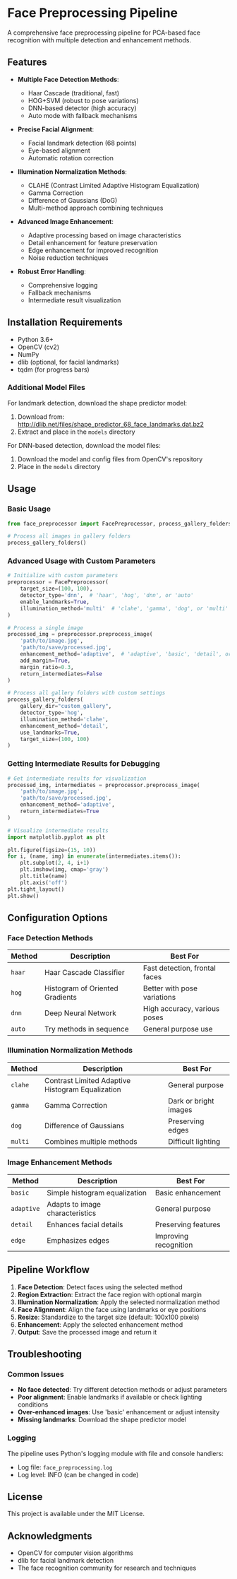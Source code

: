 # Face Preprocessing Pipeline

A comprehensive face preprocessing pipeline for PCA-based face recognition with multiple detection and enhancement methods.

## Features

- **Multiple Face Detection Methods**:
  - Haar Cascade (traditional, fast)
  - HOG+SVM (robust to pose variations)
  - DNN-based detector (high accuracy)
  - Auto mode with fallback mechanisms

- **Precise Facial Alignment**:
  - Facial landmark detection (68 points)
  - Eye-based alignment
  - Automatic rotation correction

- **Illumination Normalization Methods**:
  - CLAHE (Contrast Limited Adaptive Histogram Equalization)
  - Gamma Correction
  - Difference of Gaussians (DoG)
  - Multi-method approach combining techniques

- **Advanced Image Enhancement**:
  - Adaptive processing based on image characteristics
  - Detail enhancement for feature preservation
  - Edge enhancement for improved recognition
  - Noise reduction techniques

- **Robust Error Handling**:
  - Comprehensive logging
  - Fallback mechanisms
  - Intermediate result visualization

## Installation Requirements

- Python 3.6+
- OpenCV (cv2)
- NumPy
- dlib (optional, for facial landmarks)
- tqdm (for progress bars)

### Additional Model Files

For landmark detection, download the shape predictor model:
1. Download from: http://dlib.net/files/shape_predictor_68_face_landmarks.dat.bz2
2. Extract and place in the `models` directory

For DNN-based detection, download the model files:
1. Download the model and config files from OpenCV's repository
2. Place in the `models` directory

## Usage

### Basic Usage

```python
from face_preprocessor import FacePreprocessor, process_gallery_folders

# Process all images in gallery folders
process_gallery_folders()
```

### Advanced Usage with Custom Parameters

```python
# Initialize with custom parameters
preprocessor = FacePreprocessor(
    target_size=(100, 100),
    detector_type='dnn',  # 'haar', 'hog', 'dnn', or 'auto'
    enable_landmarks=True,
    illumination_method='multi'  # 'clahe', 'gamma', 'dog', or 'multi'
)

# Process a single image
processed_img = preprocessor.preprocess_image(
    'path/to/image.jpg',
    'path/to/save/processed.jpg',
    enhancement_method='adaptive',  # 'adaptive', 'basic', 'detail', or 'edge'
    add_margin=True,
    margin_ratio=0.3,
    return_intermediates=False
)

# Process all gallery folders with custom settings
process_gallery_folders(
    gallery_dir="custom_gallery",
    detector_type='hog',
    illumination_method='clahe',
    enhancement_method='detail',
    use_landmarks=True,
    target_size=(100, 100)
)
```

### Getting Intermediate Results for Debugging

```python
# Get intermediate results for visualization
processed_img, intermediates = preprocessor.preprocess_image(
    'path/to/image.jpg',
    'path/to/save/processed.jpg',
    enhancement_method='adaptive',
    return_intermediates=True
)

# Visualize intermediate results
import matplotlib.pyplot as plt

plt.figure(figsize=(15, 10))
for i, (name, img) in enumerate(intermediates.items()):
    plt.subplot(2, 4, i+1)
    plt.imshow(img, cmap='gray')
    plt.title(name)
    plt.axis('off')
plt.tight_layout()
plt.show()
```

## Configuration Options

### Face Detection Methods

| Method | Description | Best For |
|--------|-------------|----------|
| `haar` | Haar Cascade Classifier | Fast detection, frontal faces |
| `hog` | Histogram of Oriented Gradients | Better with pose variations |
| `dnn` | Deep Neural Network | High accuracy, various poses |
| `auto` | Try methods in sequence | General purpose use |

### Illumination Normalization Methods

| Method | Description | Best For |
|--------|-------------|----------|
| `clahe` | Contrast Limited Adaptive Histogram Equalization | General purpose |
| `gamma` | Gamma Correction | Dark or bright images |
| `dog` | Difference of Gaussians | Preserving edges |
| `multi` | Combines multiple methods | Difficult lighting |

### Image Enhancement Methods

| Method | Description | Best For |
|--------|-------------|----------|
| `basic` | Simple histogram equalization | Basic enhancement |
| `adaptive` | Adapts to image characteristics | General purpose |
| `detail` | Enhances facial details | Preserving features |
| `edge` | Emphasizes edges | Improving recognition |

## Pipeline Workflow

1. **Face Detection**: Detect faces using the selected method
2. **Region Extraction**: Extract the face region with optional margin
3. **Illumination Normalization**: Apply the selected normalization method
4. **Face Alignment**: Align the face using landmarks or eye positions
5. **Resize**: Standardize to the target size (default: 100x100 pixels)
6. **Enhancement**: Apply the selected enhancement method
7. **Output**: Save the processed image and return it

## Troubleshooting

### Common Issues

- **No face detected**: Try different detection methods or adjust parameters
- **Poor alignment**: Enable landmarks if available or check lighting conditions
- **Over-enhanced images**: Use 'basic' enhancement or adjust intensity
- **Missing landmarks**: Download the shape predictor model

### Logging

The pipeline uses Python's logging module with file and console handlers:
- Log file: `face_preprocessing.log`
- Log level: INFO (can be changed in code)

## License

This project is available under the MIT License.

## Acknowledgments

- OpenCV for computer vision algorithms
- dlib for facial landmark detection
- The face recognition community for research and techniques 